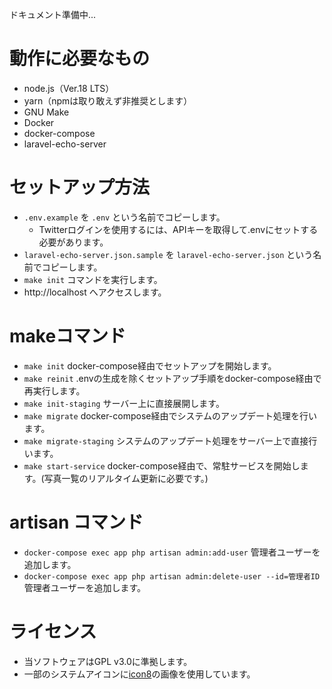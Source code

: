 ドキュメント準備中...

# 動作に必要なもの
- node.js（Ver.18 LTS）
- yarn（npmは取り敢えず非推奨とします）
- GNU Make
- Docker
- docker-compose
- laravel-echo-server

# セットアップ方法
- `.env.example` を `.env` という名前でコピーします。
    - Twitterログインを使用するには、APIキーを取得して.envにセットする必要があります。
- `laravel-echo-server.json.sample` を `laravel-echo-server.json` という名前でコピーします。
- `make init` コマンドを実行します。
- http://localhost へアクセスします。
# makeコマンド
- `make init` docker-compose経由でセットアップを開始します。
- `make reinit` .envの生成を除くセットアップ手順をdocker-compose経由で再実行します。
- `make init-staging` サーバー上に直接展開します。
- `make migrate` docker-compose経由でシステムのアップデート処理を行います。
- `make migrate-staging` システムのアップデート処理をサーバー上で直接行います。
- `make start-service` docker-compose経由で、常駐サービスを開始します。(写真一覧のリアルタイム更新に必要です。)

# artisan コマンド
- `docker-compose exec app php artisan admin:add-user` 管理者ユーザーを追加します。
- `docker-compose exec app php artisan admin:delete-user --id=管理者ID` 管理者ユーザーを追加します。

# ライセンス
- 当ソフトウェアはGPL v3.0に準拠します。
- 一部のシステムアイコンに[icon8](https://icons8.jp/)の画像を使用しています。

